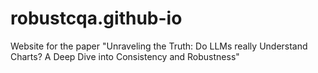 # robustcqa.github-io
Website for the paper "Unraveling the Truth: Do LLMs really Understand Charts? A Deep Dive into Consistency and Robustness"
